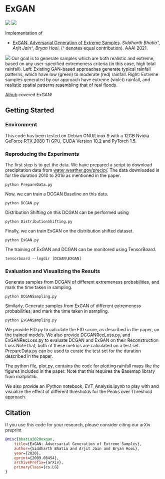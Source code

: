# ExGAN

<p>
  <a href="https://arxiv.org/pdf/2009.08454.pdf"><img src="http://img.shields.io/badge/Paper-PDF-brightgreen.svg"></a>
  <a href="https://github.com/Stream-AD/ExGAN/blob/master/LICENSE">
    <img src="https://img.shields.io/badge/License-Apache%202.0-blue.svg">
  </a>
</p>

Implementation of

- [ExGAN: Adversarial Generation of Extreme Samples](https://arxiv.org/pdf/2009.08454.pdf). *Siddharth Bhatia⁺, Arjit Jain⁺, Bryan Hooi.* (⁺ denotes equal contribution). AAAI 2021.

![](https://www.comp.nus.edu.sg/~sbhatia/assets/img/exgan.png)
Our goal is to generate samples which are both realistic and extreme, based on any user-specified extremeness criteria
(in this case, high total rainfall). Left: Existing GAN-based approaches generate typical rainfall patterns, which have low (green)
to moderate (red) rainfall. Right: Extreme samples generated by our approach have extreme (violet) rainfall, and realistic spatial
patterns resembling that of real floods.

[AIhub](https://aihub.org/2020/10/01/adversarial-generation-of-extreme-samples/) covered ExGAN!

## Getting Started

### Environment
This code has been tested on Debian GNU/Linux 9 with a 12GB Nvidia GeForce RTX 2080 Ti GPU, CUDA Version 10.2 and PyTorch 1.5.  

### Reproducing the Experiments

The first step is to get the data. We have prepared a script to download precipitation data from [water.weather.gov/precip/](https://water.weather.gov/precip/). The data downloaded is for the duration 2010 to 2016 as mentioned in the paper.

```
python PrepareData.py
```
Now, we can train a DCGAN Baseline on this data. 

```
python DCGAN.py
```
Distribution Shifting on this DCGAN can be performed using 
```
python DistributionShifting.py
```
Finally, we can train ExGAN on the distribution shifted dataset. 
```
python ExGAN.py
```

The training of ExGAN and DCGAN can be monitored using TensorBoard. 
```
tensorboard --logdir [DCGAN\EXGAN]
```

### Evaluation and Visualizing the Results

Generate samples from DCGAN of different extremeness probabilities, and mark the time taken in sampling.
```
python DCGANSampling.py
```
Similarly, Generate samples from ExGAN of different extremeness probabilities, and mark the time taken in sampling.
```
python ExGANSampling.py
```

We provide FID.py to calculate the FID score, as described in the paper, on the trained models. 
We also provide DCGANRecLoss.py, and ExGANRecLoss.py to evaluate DCGAN and ExGAN on their Reconstruction Loss
Note that, both of these metrics are calculated on a test set. PrepareData.py can be used to curate the test set for the duration described in the paper.

The python file, plot.py, contains the code for plotting rainfall maps like the figures included in the paper. Note that this requires the Basemap library from matplotlib. 

We also provide an IPython notebook, EVT_Analysis.ipynb to play with and visualize the effect of different thresholds for the Peaks over 
Threshold approach.


## Citation

If you use this code for your research, please consider citing our arXiv preprint

```bibtex
@misc{bhatia2020exgan,
    title={ExGAN: Adversarial Generation of Extreme Samples},
    author={Siddharth Bhatia and Arjit Jain and Bryan Hooi},
    year={2020},
    eprint={2009.08454},
    archivePrefix={arXiv},
    primaryClass={cs.LG}
}

```

